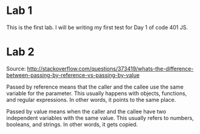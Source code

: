 <h1> Lab 1 </h1>

<p> This is the first lab. I will be writing my first test for Day 1 of code 401 JS.</p>

<h1>  Lab 2 </h1>

Source: http://stackoverflow.com/questions/373419/whats-the-difference-between-passing-by-reference-vs-passing-by-value

<p> Passed by reference means that the caller and the callee use the same variable for the parameter. This usually happens with objects, functions, and regular expressions. In other words, it points to the same place.</p>

<p> Passed by value means when the caller and the callee have two independent variables with the same value. This usually refers to numbers, booleans, and strings. In other words, it gets copied.</p>
